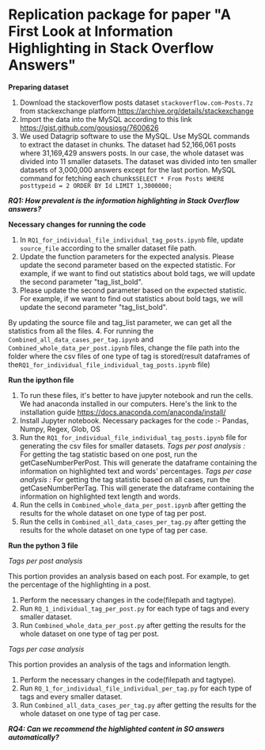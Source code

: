# Replication package for paper "A First Look at Information Highlighting in Stack Overflow Answers"

__Preparing dataset__

1. Download the stackoverflow posts dataset `stackoverflow.com-Posts.7z` from stackexchange platform https://archive.org/details/stackexchange
2. Import the data into the MySQL according to this link https://gist.github.com/gousiosg/7600626
3. We used Datagrip software to use the MySQL. Use MySQL commands to extract the dataset in chunks. The dataset had 52,166,061 posts where 31,169,429 answers posts. In our case, the whole dataset was divided into 11 smaller datasets. The dataset was divided into ten smaller datasets of 3,000,000 answers except for the last portion.
MySQL command for fetching each chunks`SELECT * From Posts WHERE posttypeid = 2 ORDER BY Id LIMIT 1,3000000;`

***RQ1: How prevalent is the information highlighting in Stack Overflow answers?***

__Necessary changes for running the code__

1. In `RQ1_for_individual_file_individual_tag_posts.ipynb` file, update `source_file` according to the smaller dataset file path. 
2. Update the function parameters for the expected analysis. Please update the second parameter based on the expected statistic. For example, if we want to find out statistics about bold tags, we will update the second parameter "tag_list_bold".
3. Please update the second parameter based on the expected statistic. For example, if we want to find out statistics about bold tags, we will update the second parameter "tag_list_bold". 

By updating the source file and tag_list parameter, we can get all the statistics from all the files.
4. For running the `Combined_all_data_cases_per_tag.ipynb` and `Combined_whole_data_per_post.ipynb` files, change the file path into the folder where the csv files of one type of tag is stored(result dataframes of the`RQ1_for_individual_file_individual_tag_posts.ipynb` file)

__Run the ipython file__

1. To run these files, it's better to have jupyter notebook and run the cells. We had anaconda installed in our computers. Here's the link to the installation guide https://docs.anaconda.com/anaconda/install/ 
2. Install Jupyter notebook. Necessary packages for the code :- Pandas, Numpy, Regex, Glob, OS
3. Run the `RQ1_for_individual_file_individual_tag_posts.ipynb` file for generating the csv files for smaller datasets.
_Tags per post analysis :_ For getting the tag statistic based on one post, run the getCaseNumberPerPost. This will generate the dataframe containing the information on highlighted text and words' percentages. 
_Tags per case analysis :_ For getting the tag statistic based on all cases, run the getCaseNumberPerTag. This will generate the dataframe containing the information on highlighted text length and words.
4. Run the cells in `Combined_whole_data_per_post.ipynb` after getting the results for the whole dataset on one type of tag per post.
5. Run the cells in `Combined_all_data_cases_per_tag.py` after getting the results for the whole dataset on one type of tag per case.
 
__Run the python 3 file__

_Tags per post analysis_

This portion provides an analysis based on each post. For example, to get the percentage of the highlighting in a post.

1. Perform the necessary changes in the code(filepath and tagtype).
2. Run `RQ_1_individual_tag_per_post.py` for each type of tags and every smaller dataset. 
3. Run `Combined_whole_data_per_post.py` after getting the results for the whole dataset on one type of tag per post.


_Tags per case analysis_

This portion provides an analysis of the tags and information length.

1. Perform the necessary changes in the code(filepath and tagtype).
2. Run `RQ_1_for_individual_file_individual_per_tag.py` for each type of tags and every smaller dataset.
3. Run `Combined_all_data_cases_per_tag.py` after getting the results for the whole dataset on one type of tag per case.


***RQ4: Can we recommend the highlighted content in SO answers automatically?***